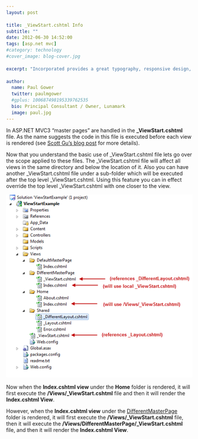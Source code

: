 ```yaml
---
layout: post

title: _ViewStart.cshtml Info
subtitle: ""
date: 2012-06-30 14:52:00
tags: [asp.net mvc]
#category: technology
#cover_image: blog-cover.jpg

excerpt: "Incorporated provides a great typography, responsive design, author details, semantic markup and more."

author:
  name: Paul Gower
  twitter: paulmgower
  #gplus: 100687498195339762535 
  bio: Principal Consultant / Owner, Lunamark
  image: paul.jpg
---
```


In ASP.NET MVC3 “master pages” are handled in the **_ViewStart.cshtml** file. As the name suggests the code in this file is executed before each view is rendered (see [Scott Gu’s blog post](http://weblogs.asp.net/scottgu/archive/2010/10/22/asp-net-mvc-3-layouts.aspx) for more details).

Now that you understand the basic use of _ViewStart.cshtml file lets go over the scope applied to these files. The _ViewStart.cshtml file will affect all views in the same directory and below the location of it. Also you can have another _ViewStart.cshtml file under a sub-folder which will be executed after the top level _ViewStart.cshtml. Using this feature you can in effect override the top level _ViewStart.cshtml with one closer to the view.

![alt text](images/articles/2012-06-30-viewstart_example.png "ViewStart Example")

Now when the **Index.cshtml view** under the __Home__ folder is rendered, it will first execute the
**/Views/_ViewStart.cshtml** file and then it will render the **Index.cshtml View**.

However, when the **Index.cshtml view** under the <u>DifferentMasterPage</u> folder is rendered, it will
first execute the **/Views/_ViewStart.cshtml** file, then it will execute
the **/Views/DifferentMasterPage/_ViewStart.cshtml** file, and then it will
render the **Index.cshtml View**.
